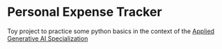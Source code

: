 # Personal Expense Tracker

Toy project to practice some python basics in the context of the [Applied Generative AI Specialization](https://bootcamp-sl.discover.online.purdue.edu/applied-artificial-intelligence-course#what-topics-are-covered-in-the-purdue-simplilearn-applied-generative-ai-course) 